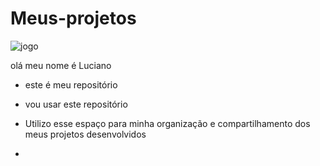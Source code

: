 # Meus-projetos
![jogo](https://media.tenor.com/WfB2PNMXY6AAAAAM/manchester-united-cristiano-ronaldo.gif)

olá meu nome é Luciano

- este é meu repositório
- vou usar este repositório
  
- Utilizo esse espaço para minha organização e compartilhamento dos meus projetos desenvolvidos
- 
  
